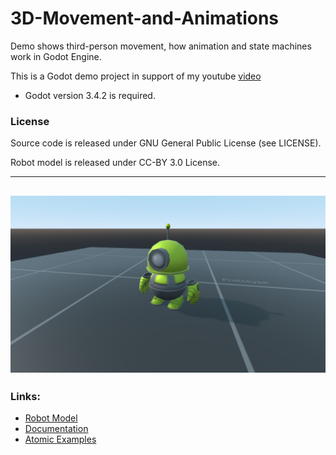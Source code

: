 # 3D-Movement-and-Animations
Demo shows third-person movement, how animation and state machines work in Godot Engine.

This is a Godot demo project in support of my youtube [video](https://www.youtube.com/watch?v=wVc4J8su4x8&t=127s) 

- Godot version 3.4.2 is required.

### License
Source code is released under GNU General Public License (see LICENSE).

Robot model is released under CC-BY 3.0 License.

-------------------------------------------------------------------------------------------------------------------------------------------------------------
![](https://github.com/warrpy/3D-Movement-and-Animations/blob/main/3D%20Movement%20and%20Animations/screenshot/Screenshot%20from%202022-01-03%2014-45-02.png)
-------------------------------------------------------------------------------------------------------------------------------------------------------------

### Links:

- [Robot Model](https://opengameart.org/content/robo-welder)
- [Documentation](http://docs.godotengine.org)
- [Atomic Examples](https://github.com/AtomicGameEngine/AtomicExamples) 
